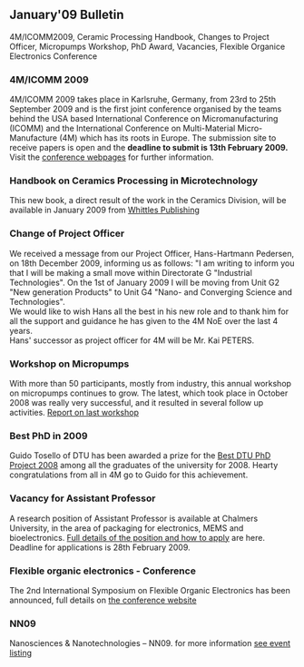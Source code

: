 ## January'09 Bulletin

4M/ICOMM2009, Ceramic Processing Handbook, Changes to Project Officer, Micropumps Workshop, PhD Award, Vacancies, Flexible Organice Electronics Conference
<!--break-->
### 4M/ICOMM 2009

4M/ICOMM 2009 takes place in Karlsruhe, Germany, from 23rd to 25th September 2009 and is the first joint conference organised by the teams behind the USA based International Conference on Micromanufacturing (ICOMM) and the International Conference on Multi-Material Micro-Manufacture (4M) which has its roots in Europe. The submission site to receive papers is open and the **deadline to submit is 13th February 2009.** Visit the [conference webpages](/4m-association/conference/2009 "conference webpages") for further information.

### Handbook on Ceramics Processing in Microtechnology


This new book, a direct result of the work in the Ceramics Division, will be available in January 2009 from [Whittles Publishing](http://moo.whittlespublishing.com/whittles/item/4575 "Whittles Publishing")

### Change of Project Officer


We received a message from our Project Officer, Hans-Hartmann Pedersen, on 18th December 2009, informing us as follows: "I am writing to inform you that I will be making a small move within Directorate G "Industrial Technologies". On the 1st of January 2009 I will be moving from Unit G2 "New generation Products" to Unit G4 "Nano- and Converging Science and Technologies".  
We would like to wish Hans all the best in his new role and to thank him for all the  support and guidance he has given to the 4M NoE over the last 4 years.    
Hans' successor as project officer for 4M will be Mr. Kai PETERS.

### Workshop on Micropumps


With more than 50 participants, mostly from industry, this annual workshop on micropumps continues to grow. The latest, which took place in October 2008 was really very successful, and  it resulted in several follow up activities. [Report on last workshop](/4m-association/node/64 "Micropumps")

### Best PhD in 2009


Guido Tosello of DTU has been awarded a prize for the [Best DTU PhD Project 2008](/4m-association/node/65 "DTU Article") among all the graduates of the university for 2008. Hearty congratulations from all in 4M go to Guido for this achievement. 

### Vacancy for Assistant Professor


A research position of Assistant Professor is available at Chalmers University, in the area of packaging for electronics, MEMS and bioelectronics. [Full details of the position and how to apply](/4m-association/node/59 "Job details at Chalmers") are here. Deadline for applications is 28th February 2009.

### Flexible organic electronics - Conference


The 2nd International Symposium on Flexible Organic Electronics has been announced, full details on [the conference website](/4m-association/node/66 "4M events list")

### NN09


Nanosciences & Nanotechnologies – NN09. for more information [see event listing](/4m-association/node/67 "4M events list")